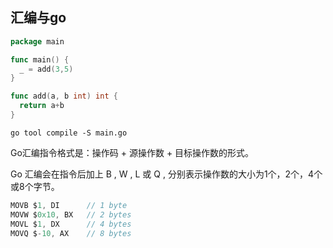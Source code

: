 ## 汇编与go

```go
package main

func main() {
  _ = add(3,5)
}

func add(a, b int) int {
  return a+b
}
```

`go tool compile -S main.go` 


Go汇编指令格式是：操作码 + 源操作数 + 目标操作数的形式。

Go 汇编会在指令后加上 B , W , L 或 Q , 分别表示操作数的大小为1个，2个，4个或8个字节。

```go
MOVB $1, DI      // 1 byte
MOVW $0x10, BX   // 2 bytes
MOVL $1, DX      // 4 bytes
MOVQ $-10, AX    // 8 bytes   
```



